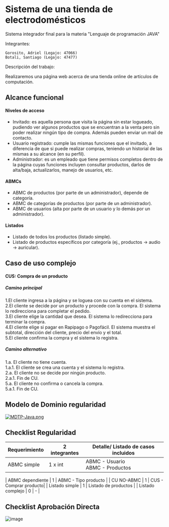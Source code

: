 # Sistema de una tienda de electrodomésticos
Sistema integrador final para la materia "Lenguaje de programación JAVA"


Integrantes:

    Gorosito, Adriel (Legajo: 47066)
    Botali, Santiago (Legajo: 47477)
    
Descripción del trabajo:

   Realizaremos una página web acerca de una tienda online de artículos de computación.

<h2>Alcance funcional</h2>

<h4>Niveles de acceso</h4>

- Invitado: es aquella persona que visita la página sin estar logueado, pudiendo ver algunos productos que se encuentran a la venta pero sin poder realizar ningún tipo de compra. Además pueden enviar un mail de contacto.
- Usuario registrado: cumple las mismas funciones que el invitado, a diferencia de que si puede realizar compras, teniendo un historial de las mismas a su alcance (en su perfil).
- Administrador: es un empleado que tiene permisos completos dentro de la página cuyas funciones incluyen consultar productos, darlos de alta/baja, actualizarlos, manejo de usuarios, etc.

<h4>ABMCs</h4>

- ABMC de productos (por parte de un administrador), depende de categoría.
- ABMC de categorías de productos (por parte de un administrador).
- ABMC de usuarios (alta por parte de un usuario y lo demás por un administrador).

<h4>Listados</h4>

- Listado de todos los productos (listado simple).
- Listado de productos específicos por categoría (ej., productos → audio → auricular).

<h2>Caso de uso complejo</h2>

<h4>CUS: Compra de un producto<h4>

<h5>Camino principal</h5>
1.El cliente ingresa a la página y se loguea con su cuenta en el sistema.<br>
2.El cliente se decide por un producto y procede con la compra. El sistema lo redirecciona para completar el pedido.<br>
3.El cliente elige la cantidad que desea. El sistema lo redirecciona para terminar la compra.<br>
4.El cliente elige si pagar en Rapipago o Pagofácil. El sistema muestra el subtotal, dirección del cliente, precio del envío y el total.<br>
5.El cliente confirma la compra y el sistema lo registra.<br>

<h5>Camino alternativo</h5>
 1.a. <Durante> El cliente no tiene cuenta.<br> 	
 1.a.1. El cliente se crea una cuenta y el sistema lo registra.<br> 
 2.a. <Anterior> El cliente no se decide por ningún producto.<br> 
	2.a.1. Fin de CU.<br> 
 5.a. <Reemplaza> El cliente no confirma o cancela la compra.<br> 
	5.a.1. Fin de CU.<br> 

<h2>Modelo de Dominio regularidad</h2>    
    
[![MDTP-Java.png](https://i.postimg.cc/JhVCs5Gb/MDTP-Java.png)](https://postimg.cc/Yv3sVgN9)

<h2>Checklist Regularidad</h2> 	
	
| Requerimiento | 2 integrantes | Detalle/ Listado de casos incluidos 
| --- | --- | --- |
| ABMC simple | 1 x int | ABMC - Usuario <br> ABMC - Productos|
			 
| ABMC dependiente | 1 | ABMC - Tipo producto |
| CU NO-ABMC | 1 | CUS - Comprar producto|
| Listado simple | 1 | Listado de productos |
| Listado complejo | 0 | - |

<h2>Checklist Aprobación Directa</h2> 	

![image](https://user-images.githubusercontent.com/111536783/201493665-86504231-f2db-4bb5-83fd-6dcb25660253.png)




